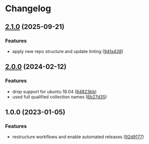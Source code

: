 # Changelog

## [2.1.0](https://github.com/rolehippie/sysfs/compare/v2.0.0...v2.1.0) (2025-09-21)


### Features

* apply new repo structure and update linting ([94fa438](https://github.com/rolehippie/sysfs/commit/94fa438f794097452f10c5d773ab50481b2b75c3))

## [2.0.0](https://github.com/rolehippie/sysfs/compare/v1.0.0...v2.0.0) (2024-02-12)


### Features

* drop support for ubuntu 18.04 ([64823bb](https://github.com/rolehippie/sysfs/commit/64823bba9831682b4af24a3eeb98bf29cef04d2e))
* used full qualified collection names ([6b27d35](https://github.com/rolehippie/sysfs/commit/6b27d3518bf016ffaf9df23c8f23eac9ecb2aba2))

## 1.0.0 (2023-01-05)


### Features

* restructure workflows and enable automated releases ([92d9177](https://github.com/rolehippie/sysfs/commit/92d9177a1fe3a542171793fd2e6dca4873068b15))
